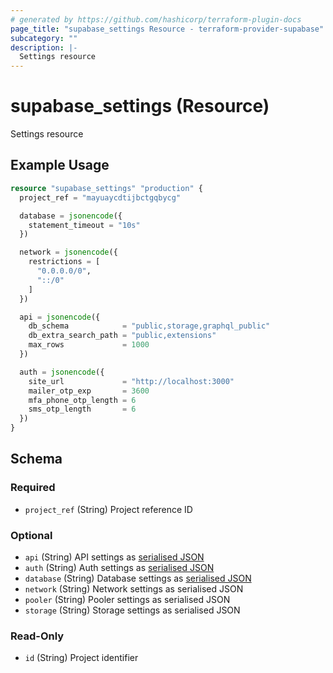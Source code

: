 ```yaml
---
# generated by https://github.com/hashicorp/terraform-plugin-docs
page_title: "supabase_settings Resource - terraform-provider-supabase"
subcategory: ""
description: |-
  Settings resource
---
```


# supabase_settings (Resource)

Settings resource

## Example Usage

```terraform
resource "supabase_settings" "production" {
  project_ref = "mayuaycdtijbctgqbycg"

  database = jsonencode({
    statement_timeout = "10s"
  })

  network = jsonencode({
    restrictions = [
      "0.0.0.0/0",
      "::/0"
    ]
  })

  api = jsonencode({
    db_schema            = "public,storage,graphql_public"
    db_extra_search_path = "public,extensions"
    max_rows             = 1000
  })

  auth = jsonencode({
    site_url             = "http://localhost:3000"
    mailer_otp_exp       = 3600
    mfa_phone_otp_length = 6
    sms_otp_length       = 6
  })
}
```

<!-- schema generated by tfplugindocs -->
## Schema

### Required

- `project_ref` (String) Project reference ID

### Optional

- `api` (String) API settings as [serialised JSON](https://api.supabase.com/api/v1#/services/updatePostgRESTConfig)
- `auth` (String) Auth settings as [serialised JSON](https://api.supabase.com/api/v1#/projects%20config/updateV1AuthConfig)
- `database` (String) Database settings as [serialised JSON](https://api.supabase.com/api/v1#/projects%20config/updateConfig)
- `network` (String) Network settings as serialised JSON
- `pooler` (String) Pooler settings as serialised JSON
- `storage` (String) Storage settings as serialised JSON

### Read-Only

- `id` (String) Project identifier
